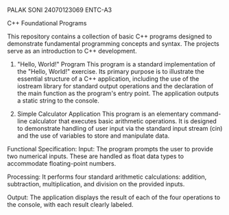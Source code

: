 PALAK SONI
24070123069
ENTC-A3

C++ Foundational Programs

This repository contains a collection of basic C++ programs designed to demonstrate fundamental programming concepts and syntax. The projects serve as an introduction to C++ development.

1. "Hello, World!" Program
This program is a standard implementation of the "Hello, World!" exercise. Its primary purpose is to illustrate the essential structure of a C++ application, including the use of the iostream library for standard output operations and the declaration of the main function as the program's entry point. The application outputs a static string to the console.

2. Simple Calculator Application
This program is an elementary command-line calculator that executes basic arithmetic operations. It is designed to demonstrate handling of user input via the standard input stream (cin) and the use of variables to store and manipulate data.

Functional Specification:
Input: The program prompts the user to provide two numerical inputs. These are handled as float data types to accommodate floating-point numbers.

Processing: It performs four standard arithmetic calculations: addition, subtraction, multiplication, and division on the provided inputs.

Output: The application displays the result of each of the four operations to the console, with each result clearly labeled.
